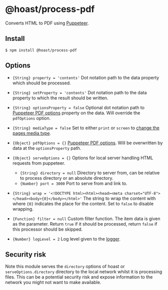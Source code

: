 # @hoast/process-pdf

Converts HTML to PDF using [Puppeteer](https://github.com/puppeteer/puppeteer#readme).

## Install

```
$ npm install @hoast/process-pdf
```

## Options

- `{String} property = 'contents'` Dot notation path to the data property which should be processed.
- `{String} setProperty = 'contents'` Dot notation path to the data property to which the result should be written.
- `{String} optionsProperty = false` Optional dot notation path to [Puppeteer PDF options](https://github.com/puppeteer/puppeteer/blob/main/docs/api.md#pagepdfoptions) property on the data. Will override the `pdfOptions` option.
- `{String} mediaType = false` Set to either `print` or `screen` to [change the pages media type](https://github.com/puppeteer/puppeteer/blob/main/docs/api.md#pageemulatemediatypetype).
- `{Object} pdfOptions = {}` [Puppeteer PDF options](https://github.com/puppeteer/puppeteer/blob/main/docs/api.md#pagepdfoptions). Will be overwritten by data at the `optionsProperty` path.
- `{Object} serveOptions = {}` Options for local server handling HTML requests from puppeteer.
  - `{String} directory = null` Directory to server from, can be relative to process directory or an absolute directory.
  - `{Number} port = 3000` Port to serve from and link to.
- `{String} wrap = '<!DOCTYPE html><html><head><meta charset="UTF-8"></head><body>{0}</body></html>'` The string to wrap the content with where `{0}` indicates the place for the content. Set to `false` to disable wrapping.

- `{Function} filter = null` Custom filter function. The item data is given as the parameter. Return `true` if it should be processed, return `false` if this processor should be skipped.

- `{Number} logLevel = 2` Log level given to the [logger](https://github.com/hoast/hoast/tree/master/packages/utils#logger.js).

## Security risk

Note this module serves the `directory` options of hoast or `serveOptions.directory` directory to the local network whilst it is processing files. This can be a potential security risk and expose information to the network you might not want to make available.
